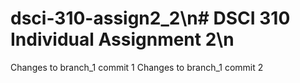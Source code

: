 # dsci-310-assign2_2\n# DSCI 310 Individual Assignment 2\n
Changes to branch_1 commit 1
Changes to branch_1 commit 2
